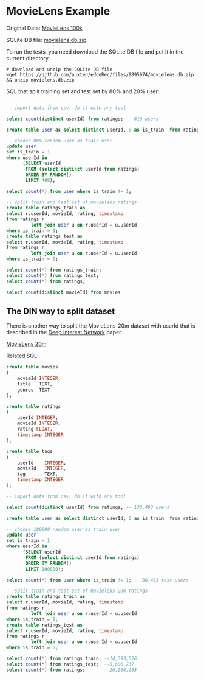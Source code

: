 # MovieLens Example

Original Data: [MovieLens 100k](https://grouplens.org/datasets/movielens/100k/)

SQLite DB file:
[movielens.db.zip](https://github.com/auxten/edgeRec/files/9895974/movielens.db.zip)

To run the tests, you need download the SQLite DB file and put it in the current directory.

```shell
# download and unzip the SQLite DB file
wget https://github.com/auxten/edgeRec/files/9895974/movielens.db.zip && unzip movielens.db.zip
```

SQL that split training set and test set by 80% and 20% user:
```sql

-- import data from csv, do it with any tool

select count(distinct userId) from ratings; -- 610 users

create table user as select distinct userId, 0 as is_train  from ratings;

-- choose 80% random user as train user
update user
set is_train = 1
where userId in
      (SELECT userId
       FROM (select distinct userId from ratings)
       ORDER BY RANDOM()
       LIMIT 488);

select count(*) from user where is_train != 1;

-- split train and test set of movielens ratings
create table ratings_train as
select r.userId, movieId, rating, timestamp
from ratings r
         left join user u on r.userId = u.userId
where is_train = 1;
create table ratings_test as
select r.userId, movieId, rating, timestamp
from ratings r
         left join user u on r.userId = u.userId
where is_train = 0;

select count(*) from ratings_train;
select count(*) from ratings_test;
select count(*) from ratings;

select count(distinct movieId) from movies
```

## The DIN way to split dataset

There is another way to split the MovieLens-20m dataset with userId that is described 
in the [Deep Interest Network](https://arxiv.org/abs/1706.06978) paper.

[MovieLens 20m](https://grouplens.org/datasets/movielens/20m/)

Related SQL:
```sql
create table movies
(
    movieId INTEGER,
    title   TEXT,
    genres  TEXT
);

create table ratings
(
    userId INTEGER,
    movieId INTEGER,
    rating FLOAT,
    timestamp INTEGER
);

create table tags
(
    userId    INTEGER,
    movieId   INTEGER,
    tag       TEXT,
    timestamp INTEGER
);

-- import data from csv, do it with any tool

select count(distinct userId) from ratings; -- 138,493 users

create table user as select distinct userId, 0 as is_train  from ratings;

-- choose 100000 random user as train user
update user
set is_train = 1
where userId in
      (SELECT userId
       FROM (select distinct userId from ratings)
       ORDER BY RANDOM()
       LIMIT 100000);

select count(*) from user where is_train != 1; -- 38,493 test users

-- split train and test set of movielens-20m ratings
create table ratings_train as
select r.userId, movieId, rating, timestamp
from ratings r
         left join user u on r.userId = u.userId
where is_train = 1;
create table ratings_test as
select r.userId, movieId, rating, timestamp
from ratings r
         left join user u on r.userId = u.userId
where is_train = 0;

select count(*) from ratings_train; --14,393,526
select count(*) from ratings_test;  --5,606,737
select count(*) from ratings;       --20,000,263
```